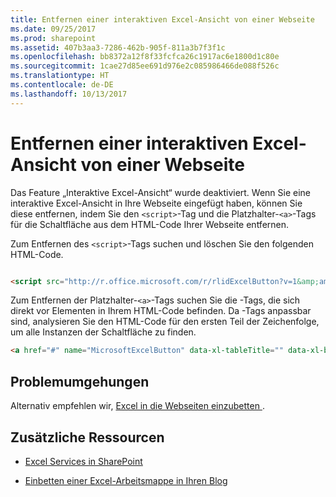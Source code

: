 ```yaml
---
title: Entfernen einer interaktiven Excel-Ansicht von einer Webseite
ms.date: 09/25/2017
ms.prod: sharepoint
ms.assetid: 407b3aa3-7286-462b-905f-811a3b7f3f1c
ms.openlocfilehash: bb8372a12f8f33fcfca26c1917ac6e1800d1c80e
ms.sourcegitcommit: 1cae27d85ee691d976e2c085986466de088f526c
ms.translationtype: HT
ms.contentlocale: de-DE
ms.lasthandoff: 10/13/2017
---
```

# <a name="removing-excel-interactive-view-from-a-webpage"></a>Entfernen einer interaktiven Excel-Ansicht von einer Webseite

Das Feature „Interaktive Excel-Ansicht“ wurde deaktiviert. Wenn Sie eine interaktive Excel-Ansicht in Ihre Webseite eingefügt haben, können Sie diese entfernen, indem Sie den `<script>`-Tag und die Platzhalter-`<a>`-Tags für die Schaltfläche aus dem HTML-Code Ihrer Webseite entfernen.
  
    
    

Zum Entfernen des `<script>`-Tags suchen und löschen Sie den folgenden HTML-Code.


```HTML

<script src="http://r.office.microsoft.com/r/rlidExcelButton?v=1&amp;amp;kip=1" type="text/javascript"></script>
```

Zum Entfernen der Platzhalter-`<a>`-Tags suchen Sie die <a>-Tags, die sich direkt vor <table> Elementen in Ihrem HTML-Code befinden. Da <a>-Tags anpassbar sind, analysieren Sie den HTML-Code für den ersten Teil der Zeichenfolge, um alle Instanzen der Schaltfläche zu finden.


```HTML
<a href="#" name="MicrosoftExcelButton" data-xl-tableTitle="" data-xl-buttonStyle="Standard" data-xl-fileName="Book1" data-xl-attribution="" ></a>
```


## <a name="workarounds"></a>Problemumgehungen

Alternativ empfehlen wir, [Excel in die Webseiten einzubetten ](https://support.office.com/en-au/article/Share-it-Embed-an-Excel-workbook-on-your-blog-804e1845-5662-487e-9b38-f96307144081?ui=en-US&amp;rs=en-AU&amp;ad=AU).
  
    
    

## <a name="additional-resources"></a>Zusätzliche Ressourcen
<a name="bk_addresources"> </a>


-  [Excel Services in SharePoint](excel-services-in-sharepoint.md)
    
  
-  [Einbetten einer Excel-Arbeitsmappe in Ihren Blog](https://support.office.com/en-au/article/Share-it-Embed-an-Excel-workbook-on-your-blog-804e1845-5662-487e-9b38-f96307144081?ui=en-US&amp;rs=en-AU&amp;ad=AU)
    
  


